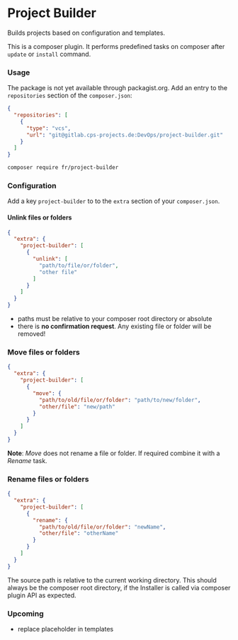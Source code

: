 Project Builder
===============

Builds projects based on configuration and templates.

This is a composer plugin. It performs predefined tasks on composer after `update` or `install` command.

### Usage
The package is not yet available through packagist.org. Add an entry to the `repositories` section of the `composer.json`:
```json
{
  "repositories": [
    {
      "type": "vcs",
      "url": "git@gitlab.cps-projects.de:DevOps/project-builder.git"
    }
  ]
}
```
```bash
composer require fr/project-builder
```

### Configuration

Add a key `project-builder` to to the `extra` section of your `composer.json`.

#### Unlink files or folders
```json
{
  "extra": {
    "project-builder": [
      {
        "unlink": [
          "path/to/file/or/folder",
          "other file"
        ]
      }
    ]
  }
}
```

* paths must be relative to your composer root directory or absolute
* there is **no confirmation request**. Any existing file or folder will be removed!


### Move files or folders
```json
{
  "extra": {
    "project-builder": [
      {
        "move": {
          "path/to/old/file/or/folder": "path/to/new/folder",
          "other/file": "new/path"
        }
      }
    ]
  }
}
```
**Note**: _Move_ does not rename a file or folder. If required combine it with a _Rename_ task. 

### Rename files or folders
```json
{
  "extra": {
    "project-builder": [
      {
        "rename": {
          "path/to/old/file/or/folder": "newName",
          "other/file": "otherName"
        }
      }
    ]
  }
}
```
The source path is relative to the current working directory. This should always be the composer root directory, if the Installer is called via composer plugin API as expected.

### Upcoming
* replace placeholder in templates
